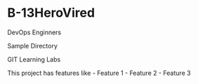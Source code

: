 # B-13HeroVired
DevOps Enginners


Sample Directory


GIT Learning Labs


This project has features like
    - Feature 1
    - Feature 2
    - Feature 3
